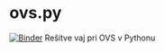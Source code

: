 # ovs.py
[![Binder](https://mybinder.org/badge.svg)](https://mybinder.org/v2/gh/mrcinv/ovs.py/master)
Rešitve vaj pri OVS v Pythonu
